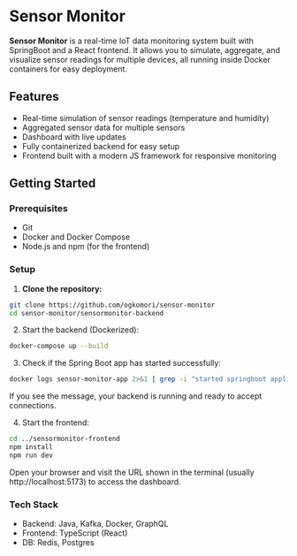# Sensor Monitor

**Sensor Monitor** is a real-time IoT data monitoring system built with SpringBoot and a React frontend. It allows you to simulate, aggregate, and visualize sensor readings for multiple devices, all running inside Docker containers for easy deployment.  

## Features

- Real-time simulation of sensor readings (temperature and humidity)
- Aggregated sensor data for multiple sensors
- Dashboard with live updates
- Fully containerized backend for easy setup
- Frontend built with a modern JS framework for responsive monitoring

## Getting Started

### Prerequisites

- Git
- Docker and Docker Compose
- Node.js and npm (for the frontend)

### Setup

1. **Clone the repository:**
```bash
git clone https://github.com/ogkomori/sensor-monitor
cd sensor-monitor/sensormonitor-backend
```
2. Start the backend (Dockerized):
```bash
docker-compose up --build
```
3. Check if the Spring Boot app has started successfully:
```bash
docker logs sensor-monitor-app 2>&1 | grep -i "started springboot application"
```
If you see the message, your backend is running and ready to accept connections.

4. Start the frontend:
```bash
cd ../sensormonitor-frontend
npm install
npm run dev
```
Open your browser and visit the URL shown in the terminal (usually http://localhost:5173) to access the dashboard.

### Tech Stack

- Backend: Java, Kafka, Docker, GraphQL
- Frontend: TypeScript (React)
- DB: Redis, Postgres
